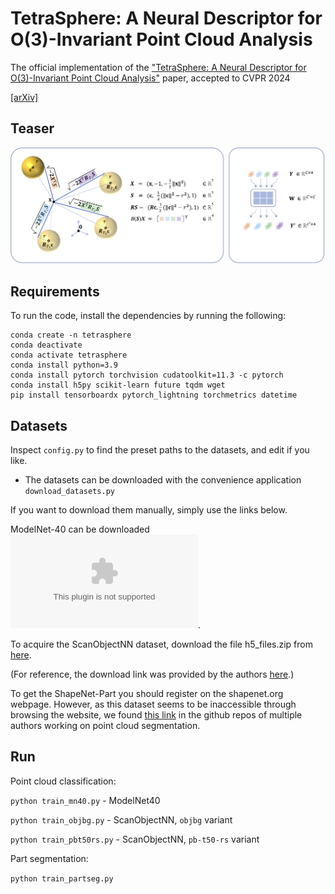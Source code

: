 # TetraSphere: A Neural Descriptor for O(3)-Invariant Point Cloud Analysis

The official implementation of the ["TetraSphere: A Neural Descriptor for O(3)-Invariant Point Cloud Analysis"](https://arxiv.org/abs/2211.14456) paper, accepted to CVPR 2024

[[arXiv]](https://arxiv.org/abs/2211.14456) 


## Teaser

![TetraSphere](misc/teaser.png)


## Requirements
To run the code, install the dependencies by running the following:

```
conda create -n tetrasphere
conda deactivate
conda activate tetrasphere
conda install python=3.9
conda install pytorch torchvision cudatoolkit=11.3 -c pytorch
conda install h5py scikit-learn future tqdm wget
pip install tensorboardx pytorch_lightning torchmetrics datetime
```


## Datasets

Inspect `config.py` to find the preset paths to the datasets, and edit if you like.

- The datasets can be downloaded with the convenience application `download_datasets.py`

If you want to download them manually, simply use the links below.

ModelNet-40 can be downloaded ![here](https://shapenet.cs.stanford.edu/media/modelnet40_ply_hdf5_2048.zip).

To acquire the ScanObjectNN dataset, download the file h5_files.zip from [here](http://hkust-vgd.github.io/scanobjectnn/h5_files.zip). 

(For reference, the download link was provided by the authors [here](https://github.com/hkust-vgd/scanobjectnn/issues/31).)

To get the ShapeNet-Part you should register on the shapenet.org webpage.
However, as this dataset seems to be inaccessible through browsing the website, we found [this link](https://shapenet.cs.stanford.edu/media/shapenet_part_seg_hdf5_data.zip) in the github repos of multiple authors working on point cloud segmentation.




## Run

Point cloud classification:

`python train_mn40.py` - ModelNet40

`python train_objbg.py` - ScanObjectNN, `objbg` variant

`python train_pbt50rs.py` - ScanObjectNN, `pb-t50-rs` variant

Part segmentation:

`python train_partseg.py`



